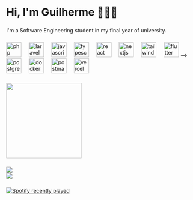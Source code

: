 <h1 align="left">Hi, I'm Guilherme 👨🏻‍💻</h1>

###

<p align="left">I'm a Software Engineering student in my final year of university.</p>

###

<div align="left">
  <img src="https://cdn.simpleicons.org/php/777BB4" height="40" alt="php logo"  />
  <img width="12" />
  <img src="https://cdn.simpleicons.org/laravel/FF2D20" height="40" alt="laravel logo"  />
  <img width="12" />
  <img src="https://cdn.simpleicons.org/javascript/F7DF1E" height="40" alt="javascript logo"  />
  <img width="12" />
  <img src="https://cdn.simpleicons.org/typescript/3178C6" height="40" alt="typescript logo"  />
  <img width="12" />
  <img src="https://cdn.simpleicons.org/react/61DAFB" height="40" alt="react logo"  />
  <img width="12" />
  <img src="https://cdn.simpleicons.org/nextdotjs/000000" height="40" alt="nextjs logo"  />
  <img width="12" />
  <img src="https://cdn.simpleicons.org/tailwindcss/06B6D4" height="40" alt="tailwindcss logo"  />
  <img width="12" />
<!--   <img src="https://cdn.simpleicons.org/dart/0175C2" height="40" alt="dart logo"  /> -->
<!--   <img width="12" /> -->
  <img src="https://cdn.simpleicons.org/flutter/02569B" height="40" alt="flutter logo"  /> -->
  <img width="12" />
<!--   <img src="https://cdn.simpleicons.org/firebase/FFCA28" height="40" alt="firebase logo"  /> -->
<!--   <img width="12" /> -->
  <img src="https://cdn.simpleicons.org/postgresql/4169E1" height="40" alt="postgresql logo"  />
  <img width="12" />
<!--   <img src="https://cdn.simpleicons.org/mongodb/47A248" height="40" alt="mongodb logo"  /> -->
<!--   <img width="12" /> -->
  <img src="https://cdn.simpleicons.org/docker/2496ED" height="40" alt="docker logo"  />
  <img width="12" />
<!--   <img src="https://cdn.simpleicons.org/kubernetes/326CE5" height="40" alt="kubernetes logo"  /> -->
<!--   <img width="12" /> -->
  <img src="https://cdn.simpleicons.org/postman/FF6C37" height="40" alt="postman logo"  />
  <img width="12" />
<!--   <img src="https://skillicons.dev/icons?i=aws" height="40" alt="aws logo"  /> -->
<!--   <img width="12" /> -->
  <img src="https://cdn.simpleicons.org/vercel/000000" height="40" alt="vercel logo"  />
  <img width="12" />
<!--   <img src="https://cdn.simpleicons.org/git/F05032" height="40" alt="git logo"  /> -->
<!--   <img width="12" /> -->
<!--   <img src="https://skillicons.dev/icons?i=vscode" height="40" alt="vscode logo"  /> -->
<!--   <img width="12" /> -->
<!--   <img src="https://cdn.jsdelivr.net/gh/devicons/devicon/icons/phpstorm/phpstorm-original.svg" height="40" alt="phpstorm logo"  /> -->
<!--   <img width="12" /> -->
<!--   <img src="https://cdn.simpleicons.org/linux/FCC624" height="40" alt="linux logo"  /> -->
</div>

###

<div align="left">
  <img height="200" src="https://user-images.githubusercontent.com/74038190/212750155-3ceddfbd-19d3-40a3-87af-8d329c8323c4.gif"  />
</div>

###
![](https://github-readme-stats.vercel.app/api?username=guibitt7&theme=tokyonight&hide_border=false&include_all_commits=false&count_private=false)<br/>
![](https://github-readme-stats.vercel.app/api/top-langs/?username=guibitt7&theme=tokyonight&hide_border=false&include_all_commits=false&count_private=false&layout=compact)

###

<div align="left">
  <a href="https://open.spotify.com/user/dsq8wmtxpqd87at48fbb2rgfb">
    <img src="https://spotify-recently-played-readme.vercel.app/api?user=dsq8wmtxpqd87at48fbb2rgfb&count=3" alt="Spotify recently played"  />
  </a>
</div>

###
